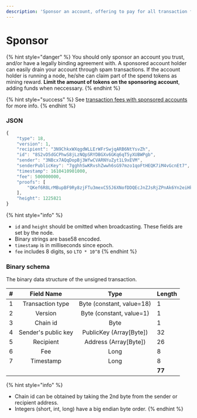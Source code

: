 ```yaml
---
description: 'Sponsor an account, offering to pay for all transaction fees for that account.'
---
```


# Sponsor

{% hint style="danger" %}
You should only sponsor an account you trust, and/or have a legally binding agreement with. A sponsored account holder can easily drain your account through spam transactions. If the account holder is running a node, he/she can claim part of the spend tokens as mining reward. **Limit the amount of tokens on the sponsoring account**, adding funds when neccessary.
{% endhint %}

{% hint style="success" %}
See [transaction fees with sponsored accounts](./#transaction-fees) for more info.
{% endhint %}

### JSON

```javascript
{
    "type": 18,
    "version": 1,
    "recipient": "3N9ChkxWXqgdWLLErWFrSwjqARB6NtYsvZh",
    "id": "8S2vD5dGCPhwS8jLzNQpSRYDBGXv6GKq6qT5yXUBWPgb",
    "sender": "3NBcx7AQqDopBj3WfwCVARNYuZyt1L9xEVM",
    "senderPublicKey": "7gghhSwKRvshZwwh6sG97mzo1qoFtHEQK7iM4vGcnEt7",
    "timestamp": 1610410901000,
    "fee": 500000000,
    "proofs": [
        "QKef6R8LrMBupBF9Ry8zjFTu3mexC55J6XNofDDQEcJnZJsRjZPnAk6Yn2eiHkqqd2uSjB2r58fC8QVLaVegQEz"
    ],
    "height": 1225821
}
```

{% hint style="info" %}
* `id` and `height` should be omitted when broadcasting. These fields are set by the node.
* Binary strings are base58 encoded.
* `timestamp` is in milliseconds since epoch.
* `fee` includes 8 digits, so `LTO * 10^8`
{% endhint %}

### Binary schema

The binary data structure of the unsigned transaction.

| \# | Field Name | Type | Length |
| :--- | :---: | :---: | :--- |
| 1 | Transaction type | Byte \(constant, value=18\) | 1 |
| 2 | Version | Byte \(constant, value=1\) | 1 |
| 3 | Chain id | Byte | 1 |
| 4 | Sender's public key | PublicKey \(Array\[Byte\]\) | 32 |
| 5 | Recipient | Address \(Array\[Byte\]\) | 26 |
| 6 | Fee | Long | 8 |
| 7 | Timestamp | Long | 8 |
|  |  |  | **77** |

{% hint style="info" %}
* Chain id can be obtained by taking the 2nd byte from the sender or recipient address.
* Integers \(short, int, long\) have a big endian byte order.
{% endhint %}

